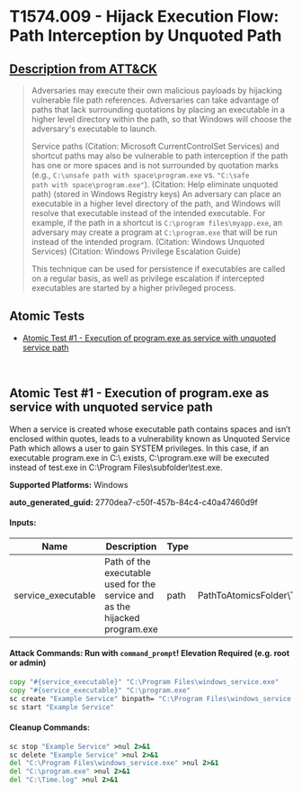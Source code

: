 # T1574.009 - Hijack Execution Flow: Path Interception by Unquoted Path
## [Description from ATT&CK](https://attack.mitre.org/techniques/T1574/009)
<blockquote>Adversaries may execute their own malicious payloads by hijacking vulnerable file path references. Adversaries can take advantage of paths that lack surrounding quotations by placing an executable in a higher level directory within the path, so that Windows will choose the adversary's executable to launch.

Service paths (Citation: Microsoft CurrentControlSet Services) and shortcut paths may also be vulnerable to path interception if the path has one or more spaces and is not surrounded by quotation marks (e.g., <code>C:\unsafe path with space\program.exe</code> vs. <code>"C:\safe path with space\program.exe"</code>). (Citation: Help eliminate unquoted path) (stored in Windows Registry keys) An adversary can place an executable in a higher level directory of the path, and Windows will resolve that executable instead of the intended executable. For example, if the path in a shortcut is <code>C:\program files\myapp.exe</code>, an adversary may create a program at <code>C:\program.exe</code> that will be run instead of the intended program. (Citation: Windows Unquoted Services) (Citation: Windows Privilege Escalation Guide)

This technique can be used for persistence if executables are called on a regular basis, as well as privilege escalation if intercepted executables are started by a higher privileged process.</blockquote>

## Atomic Tests

- [Atomic Test #1 - Execution of program.exe as service with unquoted service path](#atomic-test-1---execution-of-programexe-as-service-with-unquoted-service-path)


<br/>

## Atomic Test #1 - Execution of program.exe as service with unquoted service path
When a service is created whose executable path contains spaces and isn’t enclosed within quotes, leads to a vulnerability
known as Unquoted Service Path which allows a user to gain SYSTEM privileges.
In this case, if an executable program.exe in C:\ exists, C:\program.exe will be executed instead of test.exe in C:\Program Files\subfolder\test.exe.

**Supported Platforms:** Windows


**auto_generated_guid:** 2770dea7-c50f-457b-84c4-c40a47460d9f





#### Inputs:
| Name | Description | Type | Default Value |
|------|-------------|------|---------------|
| service_executable | Path of the executable used for the service and as the hijacked program.exe | path | PathToAtomicsFolder&#92;T1574.009&#92;bin&#92;WindowsServiceExample.exe|


#### Attack Commands: Run with `command_prompt`!  Elevation Required (e.g. root or admin) 


```cmd
copy "#{service_executable}" "C:\Program Files\windows_service.exe"
copy "#{service_executable}" "C:\program.exe"
sc create "Example Service" binpath= "C:\Program Files\windows_service.exe" Displayname= "Example Service" start= auto
sc start "Example Service"
```

#### Cleanup Commands:
```cmd
sc stop "Example Service" >nul 2>&1
sc delete "Example Service" >nul 2>&1
del "C:\Program Files\windows_service.exe" >nul 2>&1
del "C:\program.exe" >nul 2>&1
del "C:\Time.log" >nul 2>&1
```





<br/>
